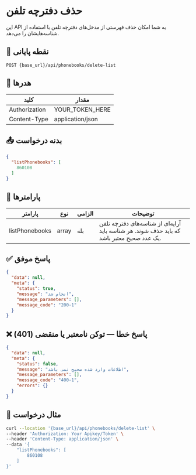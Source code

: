 # حذف دفترچه تلفن
این API به شما امکان حذف فهرستی از مدخل‌های دفترچه تلفن با استفاده از شناسه‌هایشان را می‌دهد.

## 📍 نقطه پایانی

```
POST {base_url}/api/phonebooks/delete-list
```

## 🧾 هدرها

| کلید | مقدار |
| --- | ----- |
| Authorization | YOUR_TOKEN_HERE |
| Content-Type | application/json |

## 📤 بدنه درخواست

```json
{
  "listPhonebooks": [
    860108
  ]
}
```

## 📝 پارامترها

| پارامتر | نوع | الزامی | توضیحات                                                           |
| --------- | ---- | -------- |-----------------------------------------------------------------------|
| listPhonebooks | array | بله      | آرایه‌ای از شناسه‌های دفترچه تلفن که باید حذف شوند. هر شناسه باید یک عدد صحیح معتبر باشد. |


## ✅ پاسخ موفق

```json
{
  "data": null,
  "meta": {
    "status": true,
    "message": "انجام شد",
    "message_parameters": [],
    "message_code": "200-1"
  }
}
```

## ❌ پاسخ خطا — توکن نامعتبر یا منقضی (401)

```json
{
  "data": null,
  "meta": {
    "status": false,
    "message": "اطلاعات وارد شده صحیح نمی باشد",
    "message_parameters": [],
    "message_code": "400-1",
    "errors": {}
  }
}
```

## 🧪 مثال درخواست

```bash
curl --location '{base_url}/api/phonebooks/delete-list' \
--header 'Authorization: Your Apikey/Token' \
--header 'Content-Type: application/json' \
--data '{
    "listPhonebooks": [
        860108
    ]
}'
```
